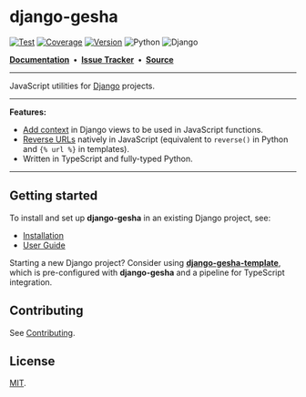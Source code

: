 # django-gesha

[![Test](https://github.com/ely-as/django-gesha/actions/workflows/test.yml/badge.svg?branch=main)](https://github.com/ely-as/django-gesha/actions/workflows/test.yml)
[![Coverage](https://cov.ely.as/github/ely-as/django-gesha/main/badge.svg)](https://cov.ely.as/github/ely-as/django-gesha/main/latest/)
[![Version](https://img.shields.io/pypi/v/django-gesha)](https://pypi.org/project/django-gesha/)
![Python](https://img.shields.io/pypi/pyversions/django-gesha)
![Django](https://img.shields.io/pypi/djversions/django-gesha)


[**Documentation**](https://django-gesha.readthedocs.io/en/latest/)
**&nbsp;•&nbsp;**
[**Issue Tracker**](https://github.com/ely-as/django-gesha/issues)
**&nbsp;•&nbsp;**
[**Source**](https://github.com/ely-as/django-gesha)

---

JavaScript utilities for [Django](https://www.djangoproject.com/) projects.

---

**Features:**

  - [Add context](https://django-gesha.readthedocs.io/en/latest/user_guide/#add-context)
    in Django views to be used in JavaScript functions.
  - [Reverse URLs](https://django-gesha.readthedocs.io/en/latest/user_guide/#reverse-urls)
    natively in JavaScript (equivalent to `reverse()` in Python and `{% url %}` in
    templates).
  - Written in TypeScript and fully-typed Python.

---

## Getting started

To install and set up **django-gesha** in an existing Django project, see:

  - [Installation](https://django-gesha.readthedocs.io/en/latest/installation/)
  - [User Guide](https://django-gesha.readthedocs.io/en/latest/user_guide/)

Starting a new Django project? Consider using
[**django-gesha-template**](https://github.com/ely-as/django-gesha-template), which is
pre-configured with **django-gesha** and a pipeline for TypeScript integration.

## Contributing

See [Contributing](https://django-gesha.readthedocs.io/en/latest/contributing/).

## License

[MIT](https://github.com/ely-as/django-gesha/blob/main/LICENSE).
